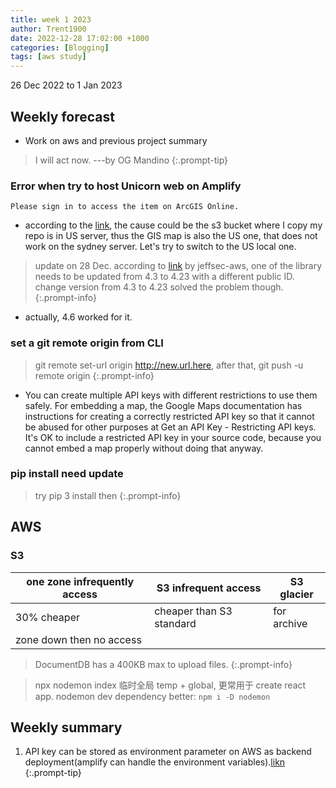 ```yaml
---
title: week 1 2023
author: Trent1900
date: 2022-12-28 17:02:00 +1000
categories: [Blogging]
tags: [aws study]
---
```


26 Dec 2022 to 1 Jan 2023

## Weekly forecast

- Work on aws and previous project summary

> I will act now. ---by OG Mandino<!-- prettier-ignore -->
{:.prompt-tip}

### Error when try to host Unicorn web on Amplify

```console
Please sign in to access the item on ArcGIS Online.
```

- according to the [link](https://support.esri.com/en/technical-article/000012364), the cause could be the s3 bucket where I copy my repo is in US server, thus the GIS map is also the US one, that does not work on the sydney server. Let's try to switch to the US local one.

> update on 28 Dec. according to [link](https://github.com/aws-samples/aws-serverless-webapp-workshop/issues/30) by jeffsec-aws, one of the library needs to be updated from 4.3 to 4.23 with a different public ID. change version from 4.3 to 4.23 solved the problem though.<!-- prettier-ignore -->
{:.prompt-info}

- actually, 4.6 worked for it.

### set a git remote origin from CLI

> git remote set-url origin http://new.url.here, after that, git push -u remote origin<!-- prettier-ignore -->
{:.prompt-info}

- You can create multiple API keys with different restrictions to use them safely. For embedding a map, the Google Maps documentation has instructions for creating a correctly restricted API key so that it cannot be abused for other purposes at Get an API Key - Restricting API keys. It's OK to include a restricted API key in your source code, because you cannot embed a map properly without doing that anyway.

### pip install need update

> try pip 3 install then<!-- prettier-ignore -->
{:.prompt-info}

## AWS

### S3

| one zone infrequently access | S3 infrequent access     | S3 glacier  |
| ---------------------------- | ------------------------ | ----------- |
| 30% cheaper                  | cheaper than S3 standard | for archive |
| zone down then no access     |                          |             |

> DocumentDB has a 400KB max to upload files. <!-- prettier-ignore -->
{:.prompt-info}

> npx nodemon index 临时全局 temp + global, 更常用于 create react app.
> nodemon dev dependency better: `npm i -D nodemon`

## Weekly summary

1. API key can be stored as environment parameter on AWS as backend deployment(amplify can handle the environment variables).[likn](https://docs.aws.amazon.com/amplify/latest/userguide/environment-variables.html)<!-- prettier-ignore -->
{:.prompt-tip}
